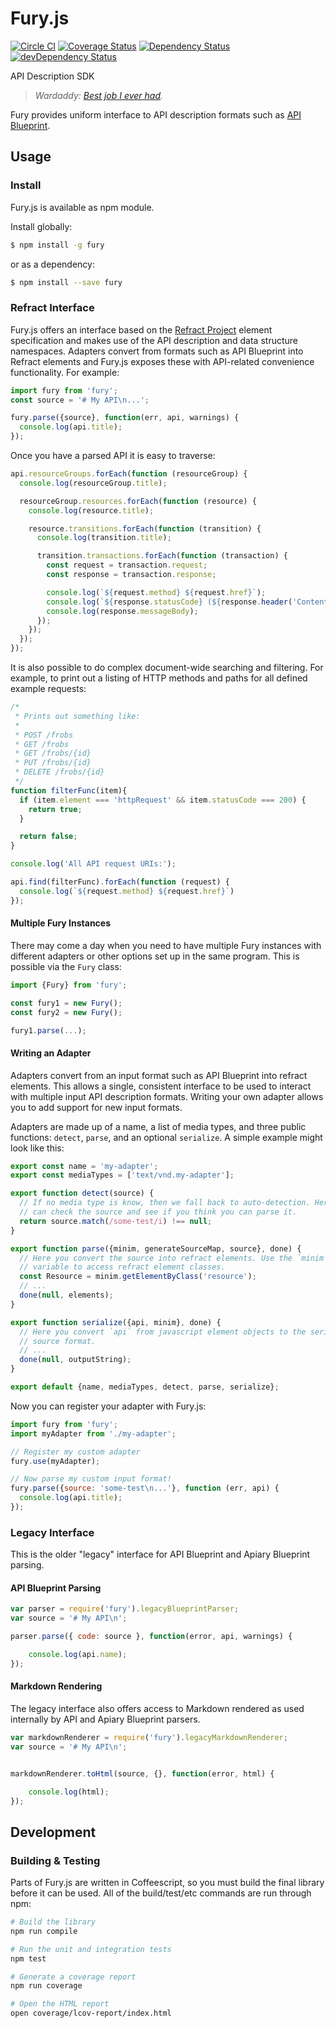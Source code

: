 # Fury.js

[![Circle CI](https://circleci.com/gh/apiaryio/fury.js.svg?style=svg)](https://circleci.com/gh/apiaryio/fury.js)
[![Coverage Status](https://coveralls.io/repos/apiaryio/fury.js/badge.svg)](https://coveralls.io/r/apiaryio/fury.js)
[![Dependency Status](https://david-dm.org/apiaryio/fury.js.svg)](https://david-dm.org/apiaryio/fury.js)
[![devDependency Status](https://david-dm.org/apiaryio/fury.js/dev-status.svg)](https://david-dm.org/apiaryio/fury.js#info=devDependencies)

API Description SDK

> _Wardaddy: [Best job I ever had](http://www.imdb.com/title/tt2713180/quotes?item=qt2267083)._

Fury provides uniform interface to API description formats such as
[API Blueprint][].

## Usage

### Install

Fury.js is available as npm module.

Install globally:

```sh
$ npm install -g fury
```

or as a dependency:

```sh
$ npm install --save fury
```

### Refract Interface

Fury.js offers an interface based on the [Refract Project](https://github.com/refractproject/refract-spec) element specification and makes use of the API description and data structure namespaces. Adapters convert from formats such as API Blueprint into Refract elements and Fury.js exposes these with API-related convenience functionality. For example:

```js
import fury from 'fury';
const source = '# My API\n...';

fury.parse({source}, function(err, api, warnings) {
  console.log(api.title);
});
```

Once you have a parsed API it is easy to traverse:

```js
api.resourceGroups.forEach(function (resourceGroup) {
  console.log(resourceGroup.title);

  resourceGroup.resources.forEach(function (resource) {
    console.log(resource.title);

    resource.transitions.forEach(function (transition) {
      console.log(transition.title);

      transition.transactions.forEach(function (transaction) {
        const request = transaction.request;
        const response = transaction.response;

        console.log(`${request.method} ${request.href}`);
        console.log(`${response.statusCode} (${response.header('Content-Type')})`);
        console.log(response.messageBody);
      });
    });
  });
});
```

It is also possible to do complex document-wide searching and filtering. For example, to print out a listing of HTTP methods and paths for all defined example requests:

```js
/*
 * Prints out something like:
 *
 * POST /frobs
 * GET /frobs
 * GET /frobs/{id}
 * PUT /frobs/{id}
 * DELETE /frobs/{id}
 */
function filterFunc(item){
  if (item.element === 'httpRequest' && item.statusCode === 200) {
    return true;
  }

  return false;
}

console.log('All API request URIs:');

api.find(filterFunc).forEach(function (request) {
  console.log(`${request.method} ${request.href}`)
});
```

#### Multiple Fury Instances

There may come a day when you need to have multiple Fury instances with different adapters or other options set up in the same program. This is possible via the `Fury` class:

```js
import {Fury} from 'fury';

const fury1 = new Fury();
const fury2 = new Fury();

fury1.parse(...);
```

#### Writing an Adapter

Adapters convert from an input format such as API Blueprint into refract elements. This allows a single, consistent interface to be used to interact with multiple input API description formats. Writing your own adapter allows you to add support for new input formats.

Adapters are made up of a name, a list of media types, and three public functions: `detect`, `parse`, and an optional `serialize`. A simple example might look like this:

```js
export const name = 'my-adapter';
export const mediaTypes = ['text/vnd.my-adapter'];

export function detect(source) {
  // If no media type is know, then we fall back to auto-detection. Here you
  // can check the source and see if you think you can parse it.
  return source.match(/some-test/i) !== null;
}

export function parse({minim, generateSourceMap, source}, done) {
  // Here you convert the source into refract elements. Use the `minim`
  // variable to access refract element classes.
  const Resource = minim.getElementByClass('resource');
  // ...
  done(null, elements);
}

export function serialize({api, minim}, done) {
  // Here you convert `api` from javascript element objects to the serialized
  // source format.
  // ...
  done(null, outputString);
}

export default {name, mediaTypes, detect, parse, serialize};
```

Now you can register your adapter with Fury.js:

```js
import fury from 'fury';
import myAdapter from './my-adapter';

// Register my custom adapter
fury.use(myAdapter);

// Now parse my custom input format!
fury.parse({source: 'some-test\n...'}, function (err, api) {
  console.log(api.title);
});
```

### Legacy Interface

This is the older "legacy" interface for API Blueprint and Apiary Blueprint parsing.

#### API Blueprint Parsing

```js
var parser = require('fury').legacyBlueprintParser;
var source = '# My API\n';

parser.parse({ code: source }, function(error, api, warnings) {

    console.log(api.name);
});
```
#### Markdown Rendering

The legacy interface also offers access to Markdown rendered as used internally
by API and Apiary Blueprint parsers.

```js
var markdownRenderer = require('fury').legacyMarkdownRenderer;
var source = '# My API\n';


markdownRenderer.toHtml(source, {}, function(error, html) {

    console.log(html);
});
```

## Development

### Building & Testing
Parts of Fury.js are written in Coffeescript, so you must build the final library before it can be used. All of the build/test/etc commands are run through npm:

```sh
# Build the library
npm run compile

# Run the unit and integration tests
npm test

# Generate a coverage report
npm run coverage

# Open the HTML report
open coverage/lcov-report/index.html
```

[API Blueprint]: http://apiblueprint.org
